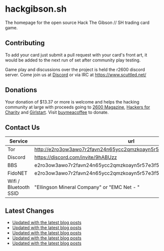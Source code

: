 # hackgibson.sh
The homepage for the open source Hack The Gibson // SH trading card game.


## Contributing

To add your card just submit a pull request with your card's front art, it would be added to the next run of set after community play testing.

Game play and discussions over the project is held the r2600 discord server. Come join us at [Discord](https://discord.com/invite/9hABUzz) or via IRC at https://www.scuttled.net/


## Donations

Your donation of $13.37 or more is welcome and helps the hacking community at large with proceeds going to [2600 Magazine](https://2600.com/), [Hackers for Charity](https://hackersforcharity.org) and [Girlstart](https://girlstart.org).  Visit [buymeacoffee](https://www.buymeacoffee.com/hackgibson.sh) to donate.


## Contact Us

Service | url
-|-
Tor | http://e2ro3ow3awo7r2favn24n65ycc2qmzkoayn5r57e3f56nvjwdcgg32ad.onion
Discord | https://discord.com/invite/9hABUzz
BBS | e2ro3ow3awo7r2favn24n65ycc2qmzkoayn5r57e3f56nvjwdcgg32ad.onion:23
FidoNET | e2ro3ow3awo7r2favn24n65ycc2qmzkoayn5r57e3f56nvjwdcgg32ad.onion:24554
Wifi / Bluetooth SSID | "Ellingson Mineral Company" or "EMC Net - <fidonet address>"

## Latest Changes
<!-- BLOG-POST-LIST:START -->
- [Updated with the latest blog posts](https://github.com/DFW2600/hackgibson.sh/commit/5fa035a4245401c596d17f951daf1f63ab389dfb)
- [Updated with the latest blog posts](https://github.com/DFW2600/hackgibson.sh/commit/f4df125645efdaa86eba496d6c64a0010a05e824)
- [Updated with the latest blog posts](https://github.com/DFW2600/hackgibson.sh/commit/6a5c9bedd1973cfd070ae7da4df42765c42f05bd)
- [Updated with the latest blog posts](https://github.com/DFW2600/hackgibson.sh/commit/6ed299ab8cfcf818f888f723449c2d5b98f9b15d)
- [Updated with the latest blog posts](https://github.com/DFW2600/hackgibson.sh/commit/2ea3fa4e09106c584da592e17ee6b237d329f74e)
<!-- BLOG-POST-LIST:END -->
